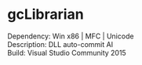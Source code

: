 # gcLibrarian

Dependency: Win x86 | MFC | Unicode         <br />
Description:  DLL auto-commit AI            <br />
Build:        Visual Studio Community 2015  <br />
